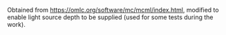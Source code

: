 Obtained from https://omlc.org/software/mc/mcml/index.html, modified to enable
light source depth to be supplied (used for some tests during the work).
